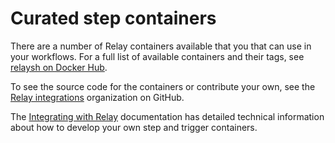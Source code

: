 # Curated step containers

There are a number of Relay containers available that you that can use in your workflows. For a full list of available containers and their tags, see [relaysh on Docker Hub](https://hub.docker.com/u/relaysh).

To see the source code for the containers or contribute your own, see the [Relay integrations](https://github.com/relay-integrations) organization on GitHub. 

The [Integrating with Relay](integrating-with-relay.md) documentation has detailed technical information about how to develop your own step and trigger containers.